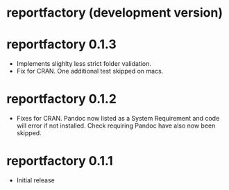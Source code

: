 # reportfactory (development version)

# reportfactory 0.1.3

* Implements slighlty less strict folder validation.
* Fix for CRAN. One additional test skipped on macs.

# reportfactory 0.1.2

* Fixes for CRAN. Pandoc now listed as a System Requirement and code will error
  if not installed.  Check requiring Pandoc have also now been skipped.

# reportfactory 0.1.1

* Initial release
